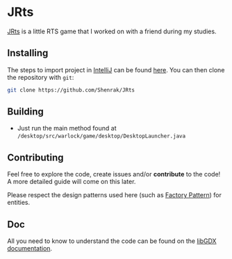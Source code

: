 # JRts

[JRts](https://github.com/Shenrak/JRts) is a little RTS game that I worked on with a friend during my studies.

## Installing

The steps to import project in [IntelliJ](https://www.jetbrains.com/idea/) can be found [here](https://www.jetbrains.com/help/idea/2016.3/importing-project-from-gradle-model.html).
You can then clone the repository with `git`:
```bash
git clone https://github.com/Shenrak/JRts
```

## Building

 * Just run the main method found at `/desktop/src/warlock/game/desktop/DesktopLauncher.java`


## Contributing

Feel free to explore the code, create issues and/or **contribute** to the code!
A more detailed guide will come on this later.

Please respect the design patterns used here (such as [Factory Pattern](https://en.wikipedia.org/wiki/Factory_method_pattern)) for entities.

## Doc

All you need to know to understand the code can be found on the [libGDX documentation](https://libgdx.badlogicgames.com/documentation.html).
